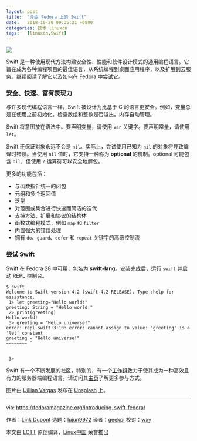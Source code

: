 ```yaml
---
layout: post
title:	"介绍 Fedora 上的 Swift"
date:	2018-10-20 09:35:21 +0800 
categories:	技术 linuxcn 
tags:	[linuxcn,Swift]
---
```



![](/Asserts/Images//attachment/album/201810/20/093525ccnxl3l5zxqwwpsj.jpg)


Swift 是一种使用现代方法构建安全性、性能和软件设计模式的通用编程语言。它旨在成为各种编程项目的最佳语言，从系统编程到桌面应用程序，以及扩展到云服务。继续阅读了解它以及如何在 Fedora 中尝试它。


### 安全、快速、富有表现力


与许多现代编程语言一样，Swift 被设计为比基于 C 的语言更安全。例如，变量总是在使用之前初始化。检查数组和整数是否溢出。内存自动管理。


Swift 将意图放在语法中。要声明变量，请使用 `var` 关键字。要声明常量，请使用 `let`。


Swift 还保证对象永远不会是 `nil`。实际上，尝试使用已知为 `nil` 的对象将导致编译时错误。当使用 `nil` 值时，它支持一种称为 **optional** 的机制。optional 可能包含 `nil`，但使用 `?` 运算符可以安全地解包。


更多的功能包括：


* 与函数指针统一的闭包
* 元组和多个返回值
* 泛型
* 对范围或集合进行快速而简洁的迭代
* 支持方法、扩展和协议的结构体
* 函数式编程模式，例如 `map` 和 `filter`
* 内置强大的错误处理
* 拥有 `do`、`guard`、`defer` 和 `repeat` 关键字的高级控制流


### 尝试 Swift


Swift 在 Fedora 28 中可用，包名为 **swift-lang**。安装完成后，运行 `swift` 并启动 REPL 控制台。



```
$ swift
Welcome to Swift version 4.2 (swift-4.2-RELEASE). Type :help for assistance.
 1> let greeting="Hello world!"
greeting: String = "Hello world!"
 2> print(greeting)
Hello world!
 3> greeting = "Hello universe!"
error: repl.swift:3:10: error: cannot assign to value: 'greeting' is a 'let' constant
greeting = "Hello universe!"
~~~~~~~~ ^


 3>
```

Swift 有一个不断发展的社区，特别的，有一个[工作组](https://swift.org/server/)致力于使其成为一种高效且有力的服务器端编程语言。请访问其[主页](http://swift.org)了解更多参与方式。


图片由 [Uillian Vargas](https://unsplash.com/photos/7oJpVR1inGk?utm_source=unsplash&utm_medium=referral&utm_content=creditCopyText) 发布在 [Unsplash](https://unsplash.com/search/photos/fast?utm_source=unsplash&utm_medium=referral&utm_content=creditCopyText) 上。




---


via: <https://fedoramagazine.org/introducing-swift-fedora/>


作者：[Link Dupont](https://fedoramagazine.org/author/linkdupont/) 选题：[lujun9972](https://github.com/lujun9972) 译者：[geekpi](https://github.com/geekpi) 校对：[wxy](https://github.com/wxy)


本文由 [LCTT](https://github.com/LCTT/TranslateProject) 原创编译，[Linux中国](https://linux.cn/) 荣誉推出
